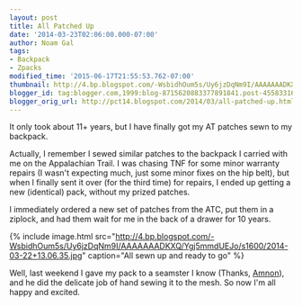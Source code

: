 ```yaml
---
layout: post
title: All Patched Up
date: '2014-03-23T02:06:00.000-07:00'
author: Noam Gal
tags:
- Backpack
- Zpacks
modified_time: '2015-06-17T21:55:53.762-07:00'
thumbnail: http://4.bp.blogspot.com/-WsbidhOum5s/Uy6jzDqNm9I/AAAAAAADKXQ/Ygj5mmdUEJo/s72-c/2014-03-22+13.06.35.jpg
blogger_id: tag:blogger.com,1999:blog-8715620883377891841.post-4558331672774933433
blogger_orig_url: http://pct14.blogspot.com/2014/03/all-patched-up.html
---
```


It only took about 11+ years, but I have finally got my AT patches sewn to my backpack.

Actually, I remember I sewed similar patches to the backpack I carried with me on the Appalachian Trail. I was chasing TNF for some minor warranty repairs (I wasn't expecting much, just some minor fixes on the hip belt), but when I finally sent it over (for the third time) for repairs, I ended up getting a new (identical) pack, without my prized patches.

I immediately ordered a new set of patches from the ATC, put them in a ziplock, and had them wait for me in the back of a drawer for 10 years.

{% include image.html src="http://4.bp.blogspot.com/-WsbidhOum5s/Uy6jzDqNm9I/AAAAAAADKXQ/Ygj5mmdUEJo/s1600/2014-03-22+13.06.35.jpg" caption="All sewn up and ready to go" %}

Well, last weekend I gave my pack to a seamster I know (Thanks, [Amnon](https://www.facebook.com/pages/pashut/110824178940183)), and he did the delicate job of hand sewing it to the mesh. So now I'm all happy and excited.

